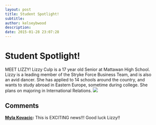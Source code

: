 ```yaml
---
layout: post
title: Student Spotlight!
subtitle:
author: kelseybwood
description:
date: 2015-01-28 23:07:28
---
```


# Student Spotlight!

MEET LIZZY! Lizzy Culp is a 17 year old Senior at Mattawan High School. Lizzy is a leading member of the Stryke Force Business Team, and is also an avid dancer. She has applied to 14 schools around the country, and wants to study abroad in Eastern Europe, sometime during college. She plans on majoring in International Relations. ![](/wp-content/uploads/2015/01/Lizzy-C-225x300.jpg)

## Comments

**[Myla Kovacic](#328 "2015-02-20 14:39:54"):** This is EXCITING news!!! Good luck Lizzy!!
